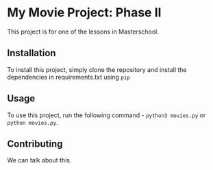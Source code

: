 # My Movie Project: Phase II

This project is for one of the lessons in Masterschool.

## Installation

To install this project, simply clone the repository and install the dependencies in requirements.txt using `pip`

## Usage

To use this project, run the following command - `python3 movies.py` or `python movies.py`.

## Contributing

We can talk about this. 